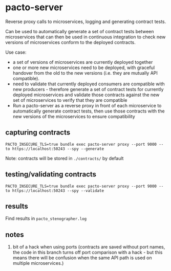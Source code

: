 # pacto-server

Reverse proxy calls to microservices, logging and generating contract tests.

Can be used to automatically generate a set of contract tests between microservices that can 
then be used in continuous integration to check new versions of microservices conform to the
deployed contracts.

Use case: 
* a set of versions of microservices are currently deployed together
* one or more new microservices need to be deployed, with graceful handover from the old
  to the new versions (i.e. they are mutually API compatible).
* need to validate that currently deployed consumers are compatible with new producers - 
  therefore generate a set of contract tests for currently deployed microservices and 
  validate those contracts against the new set of microservices to verify that they are
  compatible
* Run a pacto-server as a reverse proxy in front of each microservice to automatically generate
  contract tests, then use those contracts with the new versions of the microservices to ensure
  compatibility

## capturing contracts

`PACTO_INSECURE_TLS=true bundle exec pacto-server proxy --port 9000 --to https://localhost:50243 --spy --generate`

Note: contracts will be stored in `./contracts/` by default

## testing/validating contracts

`PACTO_INSECURE_TLS=true bundle exec pacto-server proxy --port 9000 --to https://localhost:50243 --spy --validate`

## results

Find results in `pacto_stenographer.log`

## notes

1. bit of a hack when using ports (contracts are saved without port names, the code in this 
   branch turns off port comparison with a hack - but this means there will be confusion 
   when the same API path is used on multiple microservices.)
